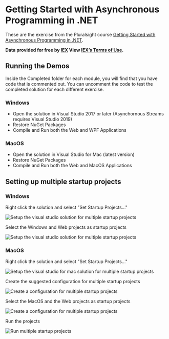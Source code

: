 # Getting Started with Asynchronous Programming in .NET

These are the exercise from the Pluralsight course [Getting Started with Asynchronous Programming in .NET](https://app.pluralsight.com/library/courses/getting-started-with-asynchronous-programming-dotnet/table-of-contents).

**Data provided for free by [IEX](https://iextrading.com/developer/) View [IEX’s Terms of Use](https://iexcloud.io/terms/).**

## Running the Demos

Inside the Completed folder for each module, you will find that you have code that is commented out. You can uncomment the code to test the completed solution for each different exercise.

### Windows
-	Open the solution in Visual Studio 2017 or later (Asynchornous Streams requires Visual Studio 2019)
-	Restore NuGet Packages
-	Compile and Run both the Web and WPF Applications

### MacOS
-	Open the solution in Visual Studio for Mac (latest version)
-	Restore NuGet Packages
-	Compile and Run both the Web and MacOS Applications

## Setting up multiple startup projects

### Windows

Right click the solution and select "Set Startup Projects..."

![Setup the visual studio solution for multiple startup projects](https://github.com/fekberg/getting-started-with-asynchronous-programming-dotnet/blob/master/images/Windows_Set_Startup.png?raw=true "Multiple startup projects")

Select the Windows and Web projects as startup projects

![Setup the visual studio solution for multiple startup projects](https://github.com/fekberg/getting-started-with-asynchronous-programming-dotnet/blob/master/images/Windows_Options_Dialog.png?raw=true "Multiple startup projects")

### MacOS

Right click the solution and select "Set Startup Projects..."

![Setup the visual studio for mac solution for multiple startup projects](https://github.com/fekberg/getting-started-with-asynchronous-programming-dotnet/blob/master/images/MacOS_Set_Startup.png?raw=true "Multiple startup projects on MacOS")

Create the suggested configuration for multiple startup projects

![Create a configuration for multiple startup projects](https://github.com/fekberg/getting-started-with-asynchronous-programming-dotnet/blob/master/images/MacOS_Create_Configuration.png?raw=true "Multiple startup projects Createa Config on MacOS")

Select the MacOS and the Web projects as startup projects

![Create a configuration for multiple startup projects](https://github.com/fekberg/getting-started-with-asynchronous-programming-dotnet/blob/master/images/MacOS_Options_Dialog.png?raw=true "Configure Multiple startup projects Create a Config on MacOS")

Run the projects

![Run multiple startup projects](https://github.com/fekberg/getting-started-with-asynchronous-programming-dotnet/blob/master/images/MacOS_Run_Multiple.png?raw=true "Run Multiple startup projects on MacOS")